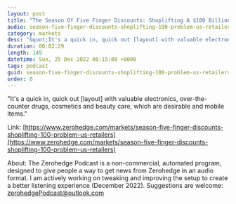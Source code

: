 ```yaml
---
layout: post
title: "The Season Of Five Finger Discounts: Shoplifting A $100 Billion Problem For US Retailers"
audio: season-five-finger-discounts-shoplifting-100-problem-us-retailers-0
category: markets
desc: "&quot;It's a quick in, quick out [layout] with valuable electronics, over-the-counter drugs, cosmetics and beauty care, which are desirable and mobile items.&quot; "
duration: 00:02:29
length: 149
datetime: Sun, 25 Dec 2022 00:15:00 +0000
tags: podcast
guid: season-five-finger-discounts-shoplifting-100-problem-us-retailers-0
order: 0
---
```

&quot;It's a quick in, quick out [layout] with valuable electronics, over-the-counter drugs, cosmetics and beauty care, which are desirable and mobile items.&quot; 

Link: [https://www.zerohedge.com/markets/season-five-finger-discounts-shoplifting-100-problem-us-retailers](https://www.zerohedge.com/markets/season-five-finger-discounts-shoplifting-100-problem-us-retailers)

About: The Zerohedge Podcast is a non-commercial, automated program, designed to give people a way to get news from Zerohedge in an audio format.  I am actively working on tweaking and improving the setup to create a better listening experience (December 2022).  Suggestions are welcome: [zerohedgePodcast@outlook.com](mailto:zerohedgePodcast@outlook.com)